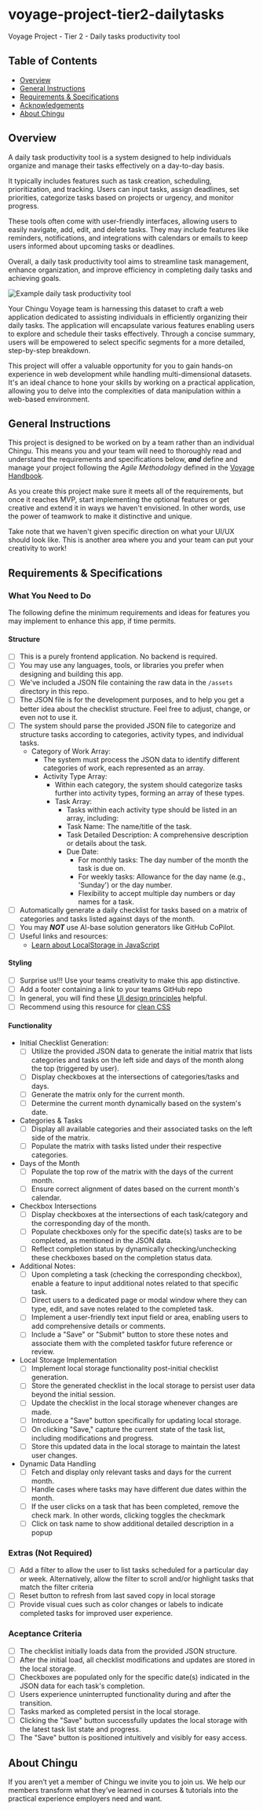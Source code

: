 # voyage-project-tier2-dailytasks

Voyage Project - Tier 2 - Daily tasks productivity tool

## Table of Contents

- [Overview](#overview)
- [General Instructions](#general-instructions)
- [Requirements & Specifications](#requirements-specifications)
- [Acknowledgements](#acknowledgements)
- [About Chingu](#about-chingu)

## Overview

A daily task productivity tool is a system designed to help individuals organize and manage their tasks effectively on a day-to-day basis.

It typically includes features such as task creation, scheduling, prioritization, and tracking. Users can input tasks, assign deadlines, set priorities, categorize tasks based on projects or urgency, and monitor progress.

These tools often come with user-friendly interfaces, allowing users to easily navigate, add, edit, and delete tasks. They may include features like reminders, notifications, and integrations with calendars or emails to keep users informed about upcoming tasks or deadlines.

Overall, a daily task productivity tool aims to streamline task management, enhance organization, and improve efficiency in completing daily tasks and achieving goals.

![Example daily task productivity tool](./assets/daily_productivity_sample_ui.png)

Your Chingu Voyage team is harnessing this dataset to craft a web application dedicated to assisting individuals in efficiently organizing their daily tasks. The application will encapsulate various features enabling users to explore and schedule their tasks effectively. Through a concise summary, users will be empowered to select specific segments for a more detailed, step-by-step breakdown.

This project will offer a valuable opportunity for you to gain hands-on experience in web development while handling multi-dimensional datasets. It's an ideal chance to hone your skills by working on a practical application, allowing you to delve into the complexities of data manipulation within a web-based environment.

## General Instructions

This project is designed to be worked on by a team rather than an individual
Chingu. This means you and your team will need to thoroughly read and
understand the requirements and specifications below, **_and_** define and
manage your project following the _Agile Methodology_ defined in the
[Voyage Handbook](https://chingucohorts.notion.site/Voyage-Guide-1e528dcbf1d241c9a93b4627f6f1c809).

As you create this project make sure it meets all of the requirements, but once
it reaches MVP, start implementing the optional features or get creative and
extend it in ways we haven't envisioned. In other words, use the power of
teamwork to make it distinctive and unique.

Take note that we haven't given specific direction on what your UI/UX should
look like. This is another area where you and your team can put your creativity
to work!

## Requirements & Specifications

### What You Need to Do

The following define the minimum requirements and ideas for features you may
implement to enhance this app, if time permits.

#### Structure

- [ ] This is a purely frontend application. No backend is required.
- [ ] You may use any languages, tools, or libraries you prefer when designing and building this app.
- [ ] We've included a JSON file containing the raw data in the `/assets` directory in this repo.
- [ ] The JSON file is for the development purposes, and to help you get a better idea about the checklist structure. Feel free to adjust, change, or even not to use it.
- [ ] The system should parse the provided JSON file to categorize and structure tasks according to categories, activity types, and individual tasks.
  - Category of Work Array:
    - The system must process the JSON data to identify different categories of work, each represented as an array.
    - Activity Type Array:
      - Within each category, the system should categorize tasks further into activity types, forming an array of these types.
      - Task Array:
        - Tasks within each activity type should be listed in an array, including:
        - Task Name: The name/title of the task.
        - Task Detailed Description: A comprehensive description or details about the task.
        - Due Date:
          - For monthly tasks: The day number of the month the task is due on.
          - For weekly tasks: Allowance for the day name (e.g., 'Sunday') or the day number.
          - Flexibility to accept multiple day numbers or day names for a task.
- [ ] Automatically generate a daily checklist for tasks based on a matrix of categories and tasks listed against days of the month.
- [ ] You may **_NOT_** use AI-base solution generators like GitHub CoPilot.
- [ ] Useful links and resources:
  - [Learn about LocalStorage in JavaScript](https://jagathishsaravanan.medium.com/learn-about-localstorage-in-javascript-228b3290275)

#### Styling

- [ ] Surprise us!!! Use your teams creativity to make this app distinctive.
- [ ] Add a footer containing a link to your teams GitHub repo
- [ ] In general, you will find these [UI design principles](https://www.justinmind.com/ui-design/principles) helpful.
- [ ] Recommend using this resource for [clean CSS](https://www.devbridge.com/articles/implementing-clean-css-bem-method/)

#### Functionality

- Initial Checklist Generation:
  - [ ] Utilize the provided JSON data to generate the initial matrix that lists categories and tasks on the left side and days of the month along the top (triggered by user).
  - [ ] Display checkboxes at the intersections of categories/tasks and days.
  - [ ] Generate the matrix only for the current month.
  - [ ] Determine the current month dynamically based on the system's date.
- Categories & Tasks
  - [ ] Display all available categories and their associated tasks on the left side of the matrix.
  - [ ] Populate the matrix with tasks listed under their respective categories.
- Days of the Month
  - [ ] Populate the top row of the matrix with the days of the current month.
  - [ ] Ensure correct alignment of dates based on the current month's calendar.
- Checkbox Intersections
  - [ ] Display checkboxes at the intersections of each task/category and the corresponding day of the month.
  - [ ] Populate checkboxes only for the specific date(s) tasks are to be completed, as mentioned in the JSON data.
  - [ ] Reflect completion status by dynamically checking/unchecking these checkboxes based on the completion status data.
- Additional Notes:
  - [ ] Upon completing a task (checking the corresponding checkbox), enable a feature to input additional notes related to that specific task.
  - [ ] Direct users to a dedicated page or modal window where they can type, edit, and save notes related to the completed task.
  - [ ] Implement a user-friendly text input field or area, enabling users to add comprehensive details or comments.
  - [ ] Include a "Save" or "Submit" button to store these notes and associate them with the completed taskfor future reference or review.
- Local Storage Implementation
  - [ ] Implement local storage functionality post-initial checklist generation.
  - [ ] Store the generated checklist in the local storage to persist user data beyond the initial session.
  - [ ] Update the checklist in the local storage whenever changes are made.
  - [ ] Introduce a "Save" button specifically for updating local storage.
  - [ ] On clicking "Save," capture the current state of the task list, including modifications and progress.
  - [ ] Store this updated data in the local storage to maintain the latest user changes.
- Dynamic Data Handling
  - [ ] Fetch and display only relevant tasks and days for the current month.
  - [ ] Handle cases where tasks may have different due dates within the month.
  - [ ] If the user clicks on a task that has been completed, remove the check mark. In other words, clicking toggles the
        checkmark
  - [ ] Click on task name to show additional detailed description in a popup

### Extras (Not Required)

- [ ] Add a filter to allow the user to list tasks scheduled for a particular day or week. Alternatively, allow the filter to scroll and/or highlight tasks that match the filter criteria
- [ ] Reset button to refresh from last saved copy in local storage
- [ ] Provide visual cues such as color changes or labels to indicate completed tasks for improved user experience.

### Aceptance Criteria

- [ ] The checklist initially loads data from the provided JSON structure.
- [ ] After the initial load, all checklist modifications and updates are stored in the local storage.
- [ ] Checkboxes are populated only for the specific date(s) indicated in the JSON data for each task's completion.
- [ ] Users experience uninterrupted functionality during and after the transition.
- [ ] Tasks marked as completed persist in the local storage.
- [ ] Clicking the "Save" button successfully updates the local storage with the latest task list state and progress.
- [ ] The "Save" button is positioned intuitively and visibly for easy access.

## About Chingu

If you aren’t yet a member of Chingu we invite you to join us. We help our
members transform what they’ve learned in courses & tutorials into the
practical experience employers need and want.

